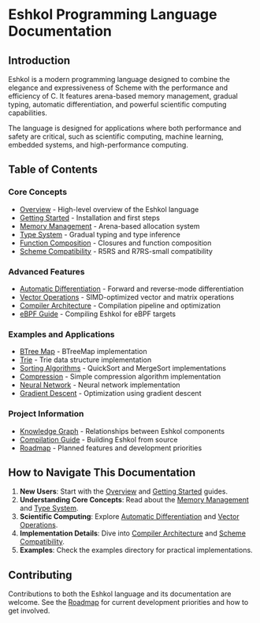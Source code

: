 # Eshkol Programming Language Documentation

## Introduction

Eshkol is a modern programming language designed to combine the elegance and expressiveness of Scheme with the performance and efficiency of C. It features arena-based memory management, gradual typing, automatic differentiation, and powerful scientific computing capabilities.

The language is designed for applications where both performance and safety are critical, such as scientific computing, machine learning, embedded systems, and high-performance computing.

## Table of Contents

### Core Concepts
- [Overview](OVERVIEW.md) - High-level overview of the Eshkol language
- [Getting Started](GETTING_STARTED.md) - Installation and first steps
- [Memory Management](MEMORY_MANAGEMENT.md) - Arena-based allocation system
- [Type System](TYPE_SYSTEM.md) - Gradual typing and type inference
- [Function Composition](FUNCTION_COMPOSITION.md) - Closures and function composition
- [Scheme Compatibility](SCHEME_COMPATIBILITY.md) - R5RS and R7RS-small compatibility

### Advanced Features
- [Automatic Differentiation](AUTODIFF.md) - Forward and reverse-mode differentiation
- [Vector Operations](VECTOR_OPERATIONS.md) - SIMD-optimized vector and matrix operations
- [Compiler Architecture](COMPILER_ARCHITECTURE.md) - Compilation pipeline and optimization
- [eBPF Guide](EBPF_GUIDE.md) - Compiling Eshkol for eBPF targets

### Examples and Applications
- [BTree Map](examples/BTREE_MAP.md) - BTreeMap implementation
- [Trie](examples/TRIE.md) - Trie data structure implementation
- [Sorting Algorithms](examples/SORTING.md) - QuickSort and MergeSort implementations
- [Compression](examples/COMPRESSION.md) - Simple compression algorithm implementation
- [Neural Network](examples/NEURAL_NETWORK.md) - Neural network implementation
- [Gradient Descent](examples/GRADIENT_DESCENT.md) - Optimization using gradient descent

### Project Information
- [Knowledge Graph](KNOWLEDGE_GRAPH.md) - Relationships between Eshkol components
- [Compilation Guide](COMPILATION_GUIDE.md) - Building Eshkol from source
- [Roadmap](ROADMAP.md) - Planned features and development priorities

## How to Navigate This Documentation

1. **New Users**: Start with the [Overview](OVERVIEW.md) and [Getting Started](GETTING_STARTED.md) guides.
2. **Understanding Core Concepts**: Read about the [Memory Management](MEMORY_MANAGEMENT.md) and [Type System](TYPE_SYSTEM.md).
3. **Scientific Computing**: Explore [Automatic Differentiation](AUTODIFF.md) and [Vector Operations](VECTOR_OPERATIONS.md).
4. **Implementation Details**: Dive into [Compiler Architecture](COMPILER_ARCHITECTURE.md) and [Scheme Compatibility](SCHEME_COMPATIBILITY.md).
5. **Examples**: Check the examples directory for practical implementations.

## Contributing

Contributions to both the Eshkol language and its documentation are welcome. See the [Roadmap](ROADMAP.md) for current development priorities and how to get involved.
